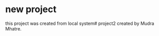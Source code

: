 # new project 
this project was created from local system#   p r o j e c t 2 
 
 created by Mudra Mhatre.


